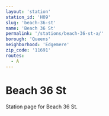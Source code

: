 ```yaml
---
layout: 'station'
station_id: 'H09'
slug: 'beach-36-st'
name: 'Beach 36 St'
permalink: '/stations/beach-36-st-a/'
borough: 'Queens'
neighborhood: 'Edgemere'
zip_code: '11691'
routes:
  - A
---
```

# Beach 36 St

Station page for Beach 36 St.
